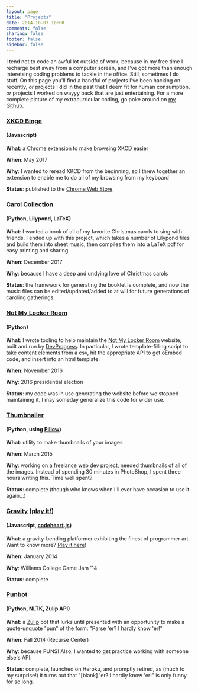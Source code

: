 ```yaml
---
layout: page
title: "Projects"
date: 2014-10-07 18:00
comments: false
sharing: false
footer: false
sidebar: false
---
```

I tend not to code an awful lot outside of work, because in my free time I recharge best away from a computer screen, and I've got more than enough interetsing coding problems to tackle in the office. Still, sometimes I do stuff. On this page you'll find a handful of projects I've been hacking on recently, _or_ projects I did in the past that I deem fit for human consumption, _or_ projects I worked on wayyy back that are just entertaining. For a more complete picture of my extracurricular coding, go poke around on [my Github](//github.com/maiamcc).

<div class="project">
    <p>
        <h3><a href="//github.com/maiamcc/xkcd_binge" target="_blank">XKCD Binge</a></h3><h4>(Javascript)</h4>
    </p>
        <strong>What</strong>: a <a href="//chrome.google.com/webstore/detail/xkcd-binge/pnhnbhcdjnblacgalelbbnkpkkffchgb?hl=en-US&gl=US" target="_blank">Chrome extension</a> to make browsing XKCD easier
    </p>
    <p>
        <strong>When</strong>: May 2017
    </p>
    <p>
        <strong>Why</strong>: I wanted to reread XKCD from the beginning, so I threw together an extension to enable me to do all of my browsing from my keyboard
    </p>
    <p>
        <strong>Status</strong>: published to the <a href="//chrome.google.com/webstore/detail/xkcd-binge/pnhnbhcdjnblacgalelbbnkpkkffchgb?hl=en-US&gl=US" target="_blank">Chrome Web Store</a>
    </p>
</div>

<div class="project">
    <p>
        <h3><a href="//github.com/maiamcc/carols" target="_blank">Carol Collection</a></h3><h4>(Python, Lilypond, LaTeX)</h4>
    </p>
        <strong>What</strong>: I wanted a book of all of my favorite Christmas carols to sing with friends. I ended up with this project, which takes a number of Lilypond files and build them into sheet music, then compiles them into a LaTeX pdf for easy printing and sharing. 
    </p>
    <p>
        <strong>When</strong>: December 2017 
    </p>
    <p>
        <strong>Why</strong>: because I have a deep and undying love of Christmas carols 
    </p>
    <p>
        <strong>Status</strong>: the framework for generating the booklet is complete, and now the music files can be edited/updated/added to at will for future generations of caroling gatherings.
    </p>
</div>

<div class="project">
    <p>
        <h3><a href="//github.com/maiamcc/not-my-locker-room/tree/generalizedContentScript" target="_blank">Not My Locker Room</a></h3><h4>(Python)</h4>
    </p>
        <strong>What</strong>: I wrote tooling to help maintain the <a href="//notmylockerroom.com" target="_blank">Not My Locker Room</a> website, built and run by <a href="https://devprogress.us" target="_blank">DevProgress</a>. In particular, I wrote template-filling script to take content elements from a csv, hit the appropriate API to get oEmbed code, and insert into an html template.
    </p>
    <p>
        <strong>When</strong>: November 2016
    </p>
    <p>
        <strong>Why</strong>: 2016 presidential election
    </p>
    <p>
        <strong>Status</strong>: my code was in use generating the website before we stopped maintaining it. I may someday generalize this code for wider use.
    </p>
</div>

<div class="project">
    <p>
        <h3><a href="//github.com/maiamcc/thumbnailer" target="-_blank">Thumbnailer</a></h3><h4>(Python, using <a href="//pillow.readthedocs.io/en/4.1.x/" target="-_blank">Pillow</a>)</h4>
    </p>
        <strong>What</strong>: utility to make thumbnails of your images
    </p>
    <p>
        <strong>When</strong>: March 2015
    </p>
    <p>
        <strong>Why</strong>: working on a freelance web dev project, needed thumbnails of all of the images. Instead of spending 30 minutes in PhotoShop, I spent three hours writing this. Time well spent?
    </p>
    <p>
        <strong>Status</strong>: complete (though who knows when I'll ever have occasion to use it again...)
    </p>
</div>

<div class="project">
    <p>
        <h3><a href="//github.com/maiamcc/gravity" target="_blank">Gravity</a> (<a href="/projects/gravity/play.html">play it!</a>)</h3><h4>(Javascript, <a href="//codeheartjs.com" target="_blank">codeheart.js</a>)</h4>
    </p>
        <strong>What</strong>: a gravity-bending platformer exhibiting the finest of programmer art. Want to know more? <a href="/projects/gravity/play.html">Play it here</a>!
    </p>
    <p>
        <strong>When</strong>: January 2014
    </p>
    <p>
        <strong>Why</strong>: Williams College Game Jam '14
    </p>
    <p>
        <strong>Status</strong>: complete
    </p>
</div>

<div class="project">
    <p>
        <h3><a href="//github.com/maiamcc/punbot" target="_blank">Punbot</a></h3><h4>(Python, NLTK, Zulip API)</h4>
    </p>
        <strong>What</strong>: a <a href="https://zulip.org" target="_blank">Zulip</a> bot that lurks until presented with an opportunity to make a quote-unquote "pun" of the form: "Parse 'er? I hardly know 'er!"
    </p>
    <p>
        <strong>When</strong>: Fall 2014 (Recurse Center)
    <p>
        <strong>Why</strong>: because PUNS! Also, I wanted to get practice working with someone else's API.
    </p>
    <p>
        <strong>Status</strong>: complete, launched on Heroku, and promptly retired, as (much to my surprise!) it turns out that "[blank] 'er? I hardly know 'er!" is only funny for so long.
    </p>
</div>
